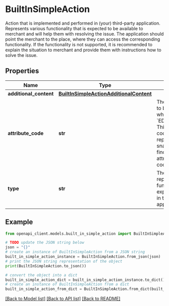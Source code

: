 # BuiltInSimpleAction

Action that is implemented and performed in (your) third-party application. Represents various functionality that is expected to be available to merchant and will help them with resolving the issue. The application should point the merchant to the place, where they can access the corresponding functionality. If the functionality is not supported, it is recommended to explain the situation to merchant and provide them with instructions how to solve the issue.

## Properties

Name | Type | Description | Notes
------------ | ------------- | ------------- | -------------
**additional_content** | [**BuiltInSimpleActionAdditionalContent**](BuiltInSimpleActionAdditionalContent.md) |  | [optional] 
**attribute_code** | **str** | The attribute that needs to be updated. Present when the type is &#x60;EDIT_ITEM_ATTRIBUTE&#x60;. This field contains a code for attribute, represented in snake_case. You can find a list of product&#39;s attributes, with their codes [here](https://support.google.com/merchants/answer/7052112). | [optional] 
**type** | **str** | The type of action that represents a functionality that is expected to be available in third-party application. | [optional] 

## Example

```python
from openapi_client.models.built_in_simple_action import BuiltInSimpleAction

# TODO update the JSON string below
json = "{}"
# create an instance of BuiltInSimpleAction from a JSON string
built_in_simple_action_instance = BuiltInSimpleAction.from_json(json)
# print the JSON string representation of the object
print(BuiltInSimpleAction.to_json())

# convert the object into a dict
built_in_simple_action_dict = built_in_simple_action_instance.to_dict()
# create an instance of BuiltInSimpleAction from a dict
built_in_simple_action_from_dict = BuiltInSimpleAction.from_dict(built_in_simple_action_dict)
```
[[Back to Model list]](../README.md#documentation-for-models) [[Back to API list]](../README.md#documentation-for-api-endpoints) [[Back to README]](../README.md)


